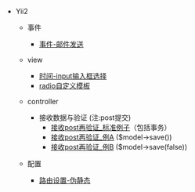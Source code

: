 
- Yii2
	- 事件
		- [事件-邮件发送](事件-邮件发送.md)
	- view
		- [时间-input输入框选择](时间-input输入框选择.md)
		- [radio自定义模板](radio自定义模板.md)

    - controller
	    - 接收数据与验证 (注:post提交)
		    - [接收post再验证_标准例子](post.md#接收post再验证_标准例子)（包括事务）
		    - [接收post再验证_例A](post#接收post再验证_例A) ($model->save())
		    - [接收post再验证_例B](post#接收post再验证_例B)  ($model->save(false))
	- 配置
		- [路由设置-伪静态](content.md#路由设置-伪静态) 






